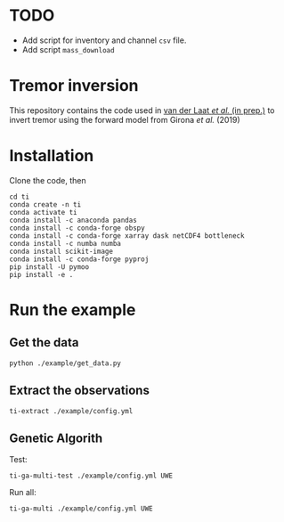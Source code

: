 # TODO
* Add script for inventory and channel `csv` file.
* Add script `mass_download`

# Tremor inversion 

This repository contains the code used in [van der Laat *et al.* (in prep.)]() to invert tremor using the forward model from Girona *et al.* (2019) 

# Installation

Clone the code, then

    cd ti
    conda create -n ti
    conda activate ti
    conda install -c anaconda pandas
    conda install -c conda-forge obspy
    conda install -c conda-forge xarray dask netCDF4 bottleneck
    conda install -c numba numba
    conda install scikit-image
    conda install -c conda-forge pyproj
    pip install -U pymoo
    pip install -e .

# Run the example

## Get the data

    python ./example/get_data.py

## Extract the observations

    ti-extract ./example/config.yml

## Genetic Algorith

Test:

    ti-ga-multi-test ./example/config.yml UWE

Run all:

    ti-ga-multi ./example/config.yml UWE
